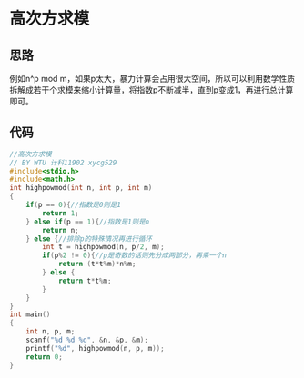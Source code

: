 # 高次方求模
## 思路
例如n^p mod m，如果p太大，暴力计算会占用很大空间，所以可以利用数学性质拆解成若干个求模来缩小计算量，将指数p不断减半，直到p变成1，再进行总计算即可。
## 代码
```c
//高次方求模 
// BY WTU 计科11902 xycg529
#include<stdio.h>
#include<math.h>
int highpowmod(int n, int p, int m)
{
	if(p == 0){//指数是0则是1
		return 1;
	} else if(p == 1){//指数是1则是n
		return n;
	} else {//排除p的特殊情况再进行循环
		int t = highpowmod(n, p/2, m);
		if(p%2 != 0){//p是奇数的话则先分成两部分，再乘一个n
			return (t*t%m)*n%m;
		} else {
			return t*t%m;
		}
	}
}
int main()
{
	int n, p, m;
	scanf("%d %d %d", &n, &p, &m);
	printf("%d", highpowmod(n, p, m));
	return 0;
}
```
